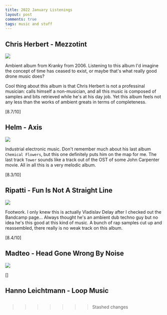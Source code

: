 ```yaml
---
title: 2022 January Listenings
layout: post
comments: true
tags: music and stuff
---
```


## Chris Herbert - Mezzotint

  ![](https://f4.bcbits.com/img/a1383129056_16.jpg)

  Ambient album from Kranky from 2006. Listening to this album I'd imagine the concept of time has ceased to exist, or maybe that's what really good drone music does?

  Cool thing about this album is that Chris Herbert is not a professinal musician: calls himself a non-musician, and all this music is composed of samples and bits retrieved while he's at his day job. Yet this album feels not any less than the works of ambient greats in terms of completeness.

  [8.7/10]

## Helm - Axis

  ![](https://f4.bcbits.com/img/a4050396776_16.jpg)

  Industrial electronic music. Don't remember much about his last album `Chemical Flowers`, but this one definitely puts him on the map for me. The last track `Tower` sounds like a track out of the OST of some John Carpenter movie. All in all this is a very melodic album.

  [8.3/10]

## Ripatti - Fun Is Not A Straight Line

  ![](https://f4.bcbits.com/img/a0521425493_16.jpg)

  Footwork. I only knew this is actually Vladislav Delay after I checked out the Bandcamp page... Always thought he's an ambient dub techno guy but no idea he's this good at this kind of music. A bunch of rap samples cut up and reassembled, there really is no weak track on this album.

  [8.4/10]

## Madteo - Head Gone Wrong By Noise

  ![](https://f4.bcbits.com/img/a1269595279_16.jpg)

  []

## Hanno Leichtmann - Loop Music

  ![]()

>>>>>>> Stashed changes

